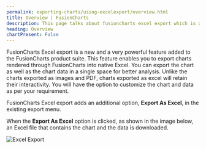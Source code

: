 ```yaml
---
permalink: exporting-charts/using-excelexport/overview.html
title: Overview | FusionCharts
description: This page talks about fusioncharts excel export which is a powerful feature enabling users to export charts.
heading: Overview
chartPresent: False
---
```


FusionCharts Excel export is a new and a very powerful feature added to the FusionCharts product suite. This feature enables you to export charts rendered through FusionCharts into native Excel. You can export the chart as well as the chart data in a single space for better analysis. Unlike the charts exported as images and PDF, charts exported as excel will retain their interactivity. You will have the option to customize the chart and data as per your requirement.

FusionCharts Excel export adds an additional option, **Export As Excel**, in the existing export menu.

When the  **Export As Excel** option is clicked, as shown in the image below, an Excel file that contains the chart and the data is downloaded.

![Excel Export](/images/overview-excel-export.png)